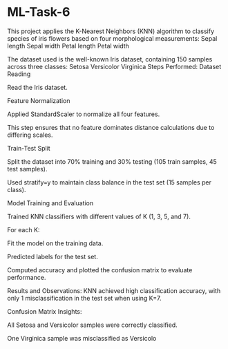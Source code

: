 # ML-Task-6
This project applies the K-Nearest Neighbors (KNN) algorithm to classify species of iris flowers based on four morphological measurements:
Sepal length
Sepal width
Petal length
Petal width

The dataset used is the well-known Iris dataset, containing 150 samples across three classes:
Setosa
Versicolor
Virginica
Steps Performed:
Dataset Reading

Read the Iris dataset.

Feature Normalization

Applied StandardScaler to normalize all four features.

This step ensures that no feature dominates distance calculations due to differing scales.

Train-Test Split

Split the dataset into 70% training and 30% testing (105 train samples, 45 test samples).

Used stratify=y to maintain class balance in the test set (15 samples per class).

Model Training and Evaluation

Trained KNN classifiers with different values of K (1, 3, 5, and 7).

For each K:

Fit the model on the training data.

Predicted labels for the test set.

Computed accuracy and plotted the confusion matrix to evaluate performance.

Results and Observations:
KNN achieved high classification accuracy, with only 1 misclassification in the test set when using K=7.

Confusion Matrix Insights:

All Setosa and Versicolor samples were correctly classified.

One Virginica sample was misclassified as Versicolo


